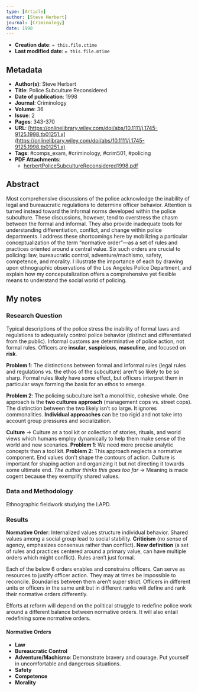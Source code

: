 ```yaml
---
type: [Article]
author: [Steve Herbert]
journal: [Criminology]
date: 1998
---
```


* **Creation date**: `= this.file.ctime`
* **Last modified date**: `= this.file.mtime`

## Metadata

* **Author(s)**: Steve Herbert
* **Title**: Police Subculture Reconsidered
* **Date of publication**: 1998
* **Journal**: Criminology
* **Volume**: 36
* **Issue**: 2
* **Pages**: 343-370
* **URL**: [https://onlinelibrary.wiley.com/doi/abs/10.1111/j.1745-9125.1998.tb01251.x](https://onlinelibrary.wiley.com/doi/abs/10.1111/j.1745-9125.1998.tb01251.x)
* **Tags**: #comps_exam, #criminology, #crim501, #policing
* **PDF Attachments**:
  * [herbertPoliceSubcultureReconsidered1998.pdf](zotero://open-pdf/library/items/54E6Q7Q5)

## Abstract

Most comprehensive discussions of the police acknowledge the inability of legal and bureaucratic regulations to determine officer behavior. Attention is turned instead toward the informal norms developed within the police subculture. These discussions, however, tend to overstress the chasm between the formal and informal. They also provide inadequate tools for understanding differentiation, conflict, and change within police departments. I address these shortcomings here by mobilizing a particular conceptualization of the term “normative order”—as a set of rules and practices oriented around a central value. Six such orders are crucial to policing: law, bureaucratic control, adventure/machismo, safety, competence, and morality. I illustrate the importance of each by drawing upon ethnographic observations of the Los Angeles Police Department, and explain how my conceputalization offers a comprehensive yet flexible means to understand the social world of policing.

## My notes

### Research Question
    
Typical descriptions of the police stress the inability of formal laws and regulations to adequately control police behavior (distinct and differentiated from the public). Informal customs are determinative of police action, not formal rules. Officers are **insular**, **suspicious**, **masculine**, and focused on **risk**.
    
**Problem 1**: The distinctions between formal and informal rules (legal rules and regulations vs. the ethos of the subculture) aren’t so likely to be so sharp. Formal rules likely have some effect, but officers interpret them in particular ways forming the basis for an ethos to emerge.
    
**Problem 2**: The policing subculture isn’t a monolithic, cohesive whole. One approach is the **two cultures approach** (management cops vs. street cops). The distinction between the two likely isn’t so large. It ignores commonalities. **Individual approaches** can be too rigid and not take into account group pressures and socialization.
    
**Culture** → Culture as a tool kit or collection of stories, rituals, and world views which humans employ dynamically to help them make sense of the world and new scenarios. **Problem 1**: We need more precise analytic concepts than a tool kit. **Problem 2**: This approach neglects a normative component. End values don’t shape the contours of action. Culture is important for shaping action and organizing it but not directing it towards some ultimate end. _The author thinks this goes too far_ → Meaning is made cogent because they exemplify shared values.
    
### Data and Methodology 

Ethnographic fieldwork studying the LAPD.
    
### Results

**Normative Order**: Internalized values structure individual behavior. Shared values among a social group lead to social stability. **Criticism** (no sense of agency, emphasizes consensus rather than conflict). **New definition** (a set of rules and practices centered around a primary value, can have multiple orders which might conflict). Rules aren’t just formal.

Each of the below 6 orders enables and constrains officers. Can serve as resources to justify officer action. They may at times be impossible to reconcile. Boundaries between them aren’t super strict. Officers in different units or officers in the same unit but in different ranks will define and rank their normative orders differently.
    
Efforts at reform will depend on the political struggle to redefine police work around a different balance between normative orders. It will also entail redefining some normative orders.

#### Normative Orders

- **Law**
- **Bureaucratic Control**
- **Adventure/Machismo**: Demonstrate bravery and courage. Put yourself in uncomfortable and dangerous situations.
- **Safety**
- **Competence**
- **Morality**